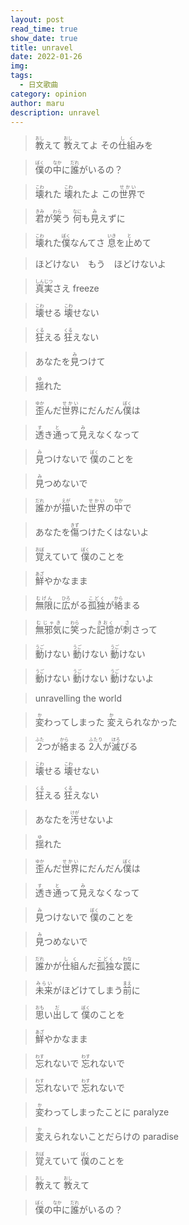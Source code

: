 ```yaml
---
layout: post
read_time: true
show_date: true
title: unravel
date: 2022-01-26
img: 
tags:
  - 日文歌曲
category: opinion
author: maru
description: unravel
---
```

><div><ruby><rb>教</rb><rt>おし</rt></ruby>えて <ruby><rb>教</rb><rt>おし</rt></ruby>えてよ その<ruby><rb>仕組</rb><rt>しく</rt></ruby>みを</div>

><div><ruby><rb>僕</rb><rt>ぼく</rt></ruby>の<ruby><rb>中</rb><rt>なか</rt></ruby>に<ruby><rb>誰</rb><rt>だれ</rt></ruby>がいるの？</div>

><div><ruby><rb>壊</rb><rt>こわ</rt></ruby>れた <ruby><rb>壊</rb><rt>こわ</rt></ruby>れたよ この<ruby><rb>世界</rb><rt>せかい</rt></ruby>で</div>

><div><ruby><rb>君</rb><rt>きみ</rt></ruby>が<ruby><rb>笑</rb><rt>わら</rt></ruby>う <ruby><rb>何</rb><rt>なに</rt></ruby>も<ruby><rb>見</rb><rt>み</rt></ruby>えずに</div>

><div><ruby><rb>壊</rb><rt>こわ</rt></ruby>れた<ruby><rb>僕</rb><rt>ぼく</rt></ruby>なんてさ <ruby><rb>息</rb><rt>いき</rt></ruby>を<ruby><rb>止</rb><rt>と</rt></ruby>めて</div>

>ほどけない　もう　ほどけないよ　

><div><ruby><rb>真実</rb><rt>しんじつ</rt></ruby>さえ freeze</div>

><div><ruby><rb>壊</rb><rt>こわ</rt></ruby>せる <ruby><rb>壊</rb><rt>こわ</rt></ruby>せない</div>

><div><ruby><rb>狂</rb><rt>くる</rt></ruby>える <ruby><rb>狂</rb><rt>くる</rt></ruby>えない</div>

><div>あなたを<ruby><rb>見</rb><rt>み</rt></ruby>つけて</div>

><div><ruby><rb>揺</rb><rt>ゆ</rt></ruby>れた</div>

><div><ruby><rb>歪</rb><rt>ゆか</rt></ruby>んだ<ruby><rb>世界</rb><rt>せかい</rt></ruby>にだんだん<ruby><rb>僕</rb><rt>ぼく</rt></ruby>は</div>

><div><ruby><rb>透</rb><rt>す</rt></ruby>き<ruby><rb>通</rb><rt>と</rt></ruby>って<ruby><rb>見</rb><rt>み</rt></ruby>えなくなって</div>

><div><ruby><rb>見</rb><rt>み</rt></ruby>つけないで <ruby><rb>僕</rb><rt>ぼく</rt></ruby>のことを</div>

><div><ruby><rb>見</rb><rt>み</rt></ruby>つめないで</div>

><div><ruby><rb>誰</rb><rt>だれ</rt></ruby>かが<ruby><rb>描</rb><rt>えが</rt></ruby>いた<ruby><rb>世界</rb><rt>せかい</rt></ruby>の<ruby><rb>中</rb><rt>なか</rt></ruby>で</div>

><div>あなたを<ruby><rb>傷</rb><rt>きず</rt></ruby>つけたくはないよ</div>

><div><ruby><rb>覚</rb><rt>おぼ</rt></ruby>えていて <ruby><rb>僕</rb><rt>ぼく</rt></ruby>のことを</div>

><div><ruby><rb>鮮</rb><rt>あざ</rt></ruby>やかなまま</div>

><div><ruby><rb>無限</rb><rt>むげん</rt></ruby>に<ruby><rb>広</rb><rt>ひろ</rt></ruby>がる<ruby><rb>孤独</rb><rt>こどく</rt></ruby>が<ruby><rb>絡</rb><rt>から</rt></ruby>まる</div>

><div><ruby><rb>無邪気</rb><rt>むじゃき</rt></ruby>に<ruby><rb>笑</rb><rt>わら</rt></ruby>った<ruby><rb>記憶</rb><rt>きおく</rt></ruby>が<ruby><rb>刺</rb><rt>さ</rt></ruby>さって</div>

><div><ruby><rb>動</rb><rt>うご</rt></ruby>けない <ruby><rb>動</rb><rt>うご</rt></ruby>けない <ruby><rb>動</rb><rt>うご</rt></ruby>けない</div>

><div><ruby><rb>動</rb><rt>うご</rt></ruby>けない <ruby><rb>動</rb><rt>うご</rt></ruby>けない <ruby><rb>動</rb><rt>うご</rt></ruby>けないよ</div>

>unravelling the world

><div><ruby><rb>変</rb><rt>か</rt></ruby>わってしまった <ruby><rb>変</rb><rt>か</rt></ruby>えられなかった</div>

><div><ruby><rb>2</rb><rt>ふた</rt></ruby>つが<ruby><rb>絡</rb><rt>から</rt></ruby>まる <ruby><rb>2人</rb><rt>ふたり</rt></ruby>が<ruby><rb>滅</rb><rt>ほろ</rt></ruby>びる</div>

><div><ruby><rb>壊</rb><rt>こわ</rt></ruby>せる <ruby><rb>壊</rb><rt>こわ</rt></ruby>せない</div>

><div><ruby><rb>狂</rb><rt>くる</rt></ruby>える <ruby><rb>狂</rb><rt>くる</rt></ruby>えない</div>

><div>あなたを<ruby><rb>汚</rb><rt>けが</rt></ruby>せないよ </div>

><div><ruby><rb>揺</rb><rt>ゆ</rt></ruby>れた</div>

><div><ruby><rb>歪</rb><rt>ゆか</rt></ruby>んだ<ruby><rb>世界</rb><rt>せかい</rt></ruby>にだんだん<ruby><rb>僕</rb><rt>ぼく</rt></ruby>は</div>

><div><ruby><rb>透</rb><rt>す</rt></ruby>き<ruby><rb>通</rb><rt>と</rt></ruby>って<ruby><rb>見</rb><rt>み</rt></ruby>えなくなって</div>

><div><ruby><rb>見</rb><rt>み</rt></ruby>つけないで <ruby><rb>僕</rb><rt>ぼく</rt></ruby>のことを</div>

><div><ruby><rb>見</rb><rt>み</rt></ruby>つめないで</div>

><div><ruby><rb>誰</rb><rt>だれ</rt></ruby>かが<ruby><rb>仕組</rb><rt>しく</rt></ruby>んだ<ruby><rb>孤独</rb><rt>こどく</rt></ruby>な<ruby><rb>罠</rb><rt>わな</rt></ruby>に</div>

><div><ruby><rb>未来</rb><rt>みらい</rt></ruby>がほどけてしまう<ruby><rb>前</rb><rt>まえ</rt></ruby>に</div>

><div><ruby><rb>思</rb><rt>おも</rt></ruby>い<ruby><rb>出</rb><rt>だ</rt></ruby>して <ruby><rb>僕</rb><rt>ぼく</rt></ruby>のことを</div>

><div><ruby><rb>鮮</rb><rt>あざ</rt></ruby>やかなまま</div>

><div><ruby><rb>忘</rb><rt>わす</rt></ruby>れないで <ruby><rb>忘</rb><rt>わす</rt></ruby>れないで</div>

><div><ruby><rb>忘</rb><rt>わす</rt></ruby>れないで <ruby><rb>忘</rb><rt>わす</rt></ruby>れないで</div>

><div><ruby><rb>変</rb><rt>か</rt></ruby>わってしまったことに paralyze</div>

><div><ruby><rb>変</rb><rt>か</rt></ruby>えられないことだらけの paradise</div>

><div><ruby><rb>覚</rb><rt>おぼ</rt></ruby>えていて <ruby><rb>僕</rb><rt>ぼく</rt></ruby>のことを</div>

><div><ruby><rb>教</rb><rt>おし</rt></ruby>えて <ruby><rb>教</rb><rt>おし</rt></ruby>えて</div>

><div><ruby><rb>僕</rb><rt>ぼく</rt></ruby>の<ruby><rb>中</rb><rt>なか</rt></ruby>に<ruby><rb>誰</rb><rt>だれ</rt></ruby>がいるの？</div>